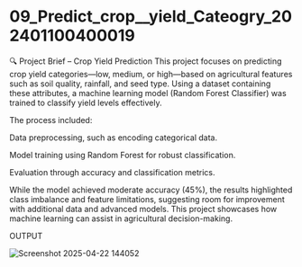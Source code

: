 # 09_Predict_crop__yield_Cateogry_202401100400019
🔍 Project Brief – Crop Yield Prediction
This project focuses on predicting crop yield categories—low, medium, or high—based on agricultural features such as soil quality, rainfall, and seed type. Using a dataset containing these attributes, a machine learning model (Random Forest Classifier) was trained to classify yield levels effectively.

The process included:

Data preprocessing, such as encoding categorical data.

Model training using Random Forest for robust classification.

Evaluation through accuracy and classification metrics.

While the model achieved moderate accuracy (45%), the results highlighted class imbalance and feature limitations, suggesting room for improvement with additional data and advanced models. This project showcases how machine learning can assist in agricultural decision-making.

OUTPUT

![Screenshot 2025-04-22 144052](https://github.com/user-attachments/assets/880abefd-be38-4e4d-abc2-73386ce475d5)
